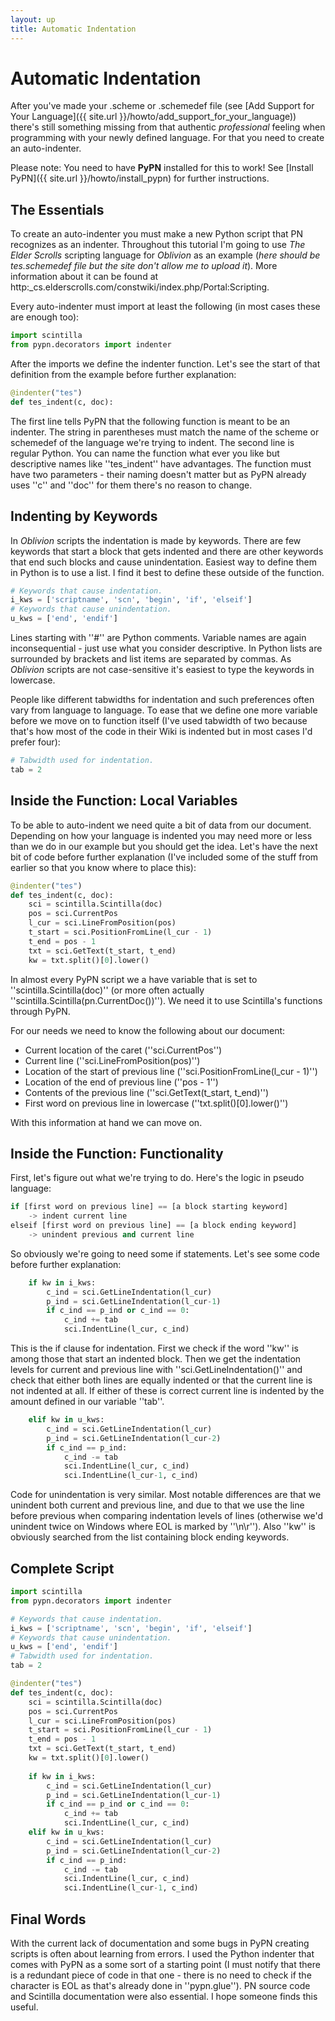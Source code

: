 ```yaml
---
layout: up
title: Automatic Indentation
---
```


# Automatic Indentation

After you've made your .scheme or .schemedef file (see [Add Support for Your Language]({{ site.url }}/howto/add_support_for_your_language)) there's still something missing from that authentic _professional_ feeling when programming with your newly defined language. For that you need to create an auto-indenter.

Please note: You need to have **PyPN** installed for this to work! See [Install PyPN]({{ site.url }}/howto/install_pypn) for further instructions.

## The Essentials

To create an auto-indenter you must make a new Python script that PN recognizes as an indenter. Throughout this tutorial I'm going to use _The Elder Scrolls_ scripting language for _Oblivion_ as an example (_here should be tes.schemedef file but the site don't allow me to upload it_). More information about it can be found at http:_cs.elderscrolls.com/constwiki/index.php/Portal:Scripting.

Every auto-indenter must import at least the following (in most cases these are enough too):

```python
import scintilla
from pypn.decorators import indenter
```

After the imports we define the indenter function. Let's see the start of that definition from the example before further explanation:

```python
@indenter("tes")
def tes_indent(c, doc):
```

The first line tells PyPN that the following function is meant to be an indenter. The string in parentheses must match the name of the scheme or schemedef of the language we're trying to indent. The second line is regular Python. You can name the function what ever you like but descriptive names like ''tes_indent'' have advantages. The function must have two parameters - their naming doesn't matter but as PyPN already uses ''c'' and ''doc'' for them there's no reason to change.

## Indenting by Keywords

In _Oblivion_ scripts the indentation is made by keywords. There are few keywords that start a block that gets indented and there are other keywords that end such blocks and cause unindentation. Easiest way to define them in Python is to use a list. I find it best to define these outside of the function.

```python
# Keywords that cause indentation.
i_kws = ['scriptname', 'scn', 'begin', 'if', 'elseif']
# Keywords that cause unindentation.
u_kws = ['end', 'endif']
```

Lines starting with ''#'' are Python comments. Variable names are again inconsequential - just use what you consider descriptive. In Python lists are surrounded by brackets and list items are separated by commas. As _Oblivion_ scripts are not case-sensitive it's easiest to type the keywords in lowercase.

People like different tabwidths for indentation and such preferences often vary from language to language. To ease that we define one more variable before we move on to function itself (I've used tabwidth of two because that's how most of the code in their Wiki is indented but in most cases I'd prefer four):

```python
# Tabwidth used for indentation.
tab = 2
```

## Inside the Function: Local Variables

To be able to auto-indent we need quite a bit of data from our document. Depending on how your language is indented you may need more or less than we do in our example but you should get the idea. Let's have the next bit of code before further explanation (I've included some of the stuff from earlier so that you know where to place this):

```python
@indenter("tes")
def tes_indent(c, doc):
    sci = scintilla.Scintilla(doc)
    pos = sci.CurrentPos
    l_cur = sci.LineFromPosition(pos)
    t_start = sci.PositionFromLine(l_cur - 1)
    t_end = pos - 1
    txt = sci.GetText(t_start, t_end)
    kw = txt.split()[0].lower()
```

In almost every PyPN script we a have variable that is set to ''scintilla.Scintilla(doc)'' (or more often actually ''scintilla.Scintilla(pn.CurrentDoc())''). We need it to use Scintilla's functions through PyPN.

For our needs we need to know the following about our document:

  * Current location of the caret (''sci.CurrentPos'')
  * Current line (''sci.LineFromPosition(pos)'')
  * Location of the start of previous line (''sci.PositionFromLine(l_cur - 1)'')
  * Location of the end of previous line (''pos - 1'')
  * Contents of the previous line (''sci.GetText(t_start, t_end)'')
  * First word on previous line in lowercase (''txt.split()[0].lower()'')

With this information at hand we can move on.

## Inside the Function: Functionality

First, let's figure out what we're trying to do. Here's the logic in pseudo language:

```python
if [first word on previous line] == [a block starting keyword]
    -> indent current line
elseif [first word on previous line] == [a block ending keyword]
    -> unindent previous and current line
```

So obviously we're going to need some if statements. Let's see some code before further explanation:

```python
    if kw in i_kws:
        c_ind = sci.GetLineIndentation(l_cur)
        p_ind = sci.GetLineIndentation(l_cur-1)
        if c_ind == p_ind or c_ind == 0:
            c_ind += tab
            sci.IndentLine(l_cur, c_ind)
```

This is the if clause for indentation. First we check if the word ''kw'' is among those that start an indented block. Then we get the indentation levels for current and previous line with ''sci.GetLineIndentation()'' and check that either both lines are equally indented or that the current line is not indented at all. If either of these is correct current line is indented by the amount defined in our variable ''tab''.

```python
    elif kw in u_kws:
        c_ind = sci.GetLineIndentation(l_cur)
        p_ind = sci.GetLineIndentation(l_cur-2)
        if c_ind == p_ind:
            c_ind -= tab
            sci.IndentLine(l_cur, c_ind)
            sci.IndentLine(l_cur-1, c_ind)
```

Code for unindentation is very similar. Most notable differences are that we unindent both current and previous line, and due to that we use the line before previous when comparing indentation levels of lines (otherwise we'd unindent twice on Windows where EOL is marked by ''\n\r''). Also ''kw'' is obviously searched from the list containing block ending keywords.

## Complete Script

```python
import scintilla
from pypn.decorators import indenter

# Keywords that cause indentation.
i_kws = ['scriptname', 'scn', 'begin', 'if', 'elseif']
# Keywords that cause unindentation.
u_kws = ['end', 'endif']
# Tabwidth used for indentation.
tab = 2

@indenter("tes")
def tes_indent(c, doc):
    sci = scintilla.Scintilla(doc)
    pos = sci.CurrentPos
    l_cur = sci.LineFromPosition(pos)
    t_start = sci.PositionFromLine(l_cur - 1)
    t_end = pos - 1
    txt = sci.GetText(t_start, t_end)
    kw = txt.split()[0].lower()
    
    if kw in i_kws:
        c_ind = sci.GetLineIndentation(l_cur)
        p_ind = sci.GetLineIndentation(l_cur-1)
        if c_ind == p_ind or c_ind == 0:
            c_ind += tab
            sci.IndentLine(l_cur, c_ind)
    elif kw in u_kws:
        c_ind = sci.GetLineIndentation(l_cur)
        p_ind = sci.GetLineIndentation(l_cur-2)
        if c_ind == p_ind:
            c_ind -= tab
            sci.IndentLine(l_cur, c_ind)
            sci.IndentLine(l_cur-1, c_ind)

```

## Final Words

With the current lack of documentation and some bugs in PyPN creating scripts is often about learning from errors. I used the Python indenter that comes with PyPN as a some sort of a starting point (I must notify that there is a redundant piece of code in that one - there is no need to check if the character is EOL as that's already done in ''pypn.glue''). PN source code and Scintilla documentation were also essential. I hope someone finds this useful.
